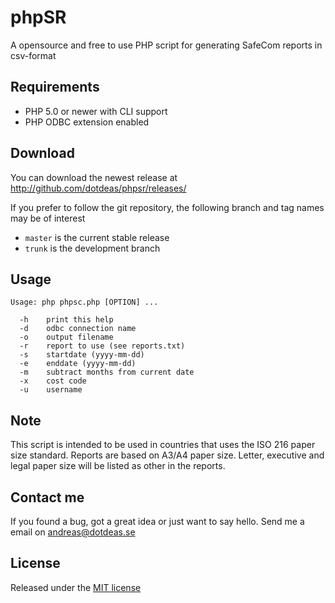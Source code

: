 phpSR
=====

A opensource and free to use PHP script for generating SafeCom reports in csv-format

## Requirements
* PHP 5.0 or newer with CLI support
* PHP ODBC extension enabled

## Download
You can download the newest release at http://github.com/dotdeas/phpsr/releases/

If you prefer to follow the git repository, the following branch and tag names may be of interest
* ``master`` is the current stable release
* ``trunk`` is the development branch

## Usage
```
Usage: php phpsc.php [OPTION] ...

  -h    print this help
  -d    odbc connection name
  -o    output filename
  -r    report to use (see reports.txt)
  -s    startdate (yyyy-mm-dd)
  -e    enddate (yyyy-mm-dd)
  -m    subtract months from current date
  -x    cost code
  -u    username
```

## Note
This script is intended to be used in countries that uses the ISO 216 paper size standard. Reports are based on A3/A4 paper size. Letter, executive and legal paper size will be listed as other in the reports.

## Contact me
If you found a bug, got a great idea or just want to say hello. Send me a email on andreas@dotdeas.se

## License
Released under the [MIT license](http://makesites.org/licenses/MIT)
